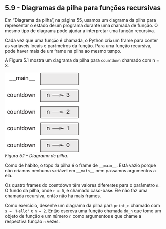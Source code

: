 ## 5.9 - Diagramas da pilha para funções recursivas

Em “Diagrama da pilha”, na página 55, usamos um diagrama da pilha para representar o estado de um programa durante uma chamada de função. O mesmo tipo de diagrama pode ajudar a interpretar uma função recursiva.

Cada vez que uma função é chamada, o Python cria um frame para conter as variáveis locais e parâmetros da função. Para uma função recursiva, pode haver mais de um frame na pilha ao mesmo tempo.

A Figura 5.1 mostra um diagrama da pilha para `countdown` chamado com n = 3.

![Figura 5.1 – Diagrama da pilha.](/fig/tnkp_0501.png)
<br>_Figura 5.1 – Diagrama da pilha._

Como de hábito, o topo da pilha é o frame de `__main__`. Está vazio porque não criamos nenhuma variável em `__main__` nem passamos argumentos a ela.

Os quatro frames do countdown têm valores diferentes para o parâmetro `n`. O fundo da pilha, onde `n = 0`, é chamado caso-base. Ele não faz uma chamada recursiva, então não há mais frames.

Como exercício, desenhe um diagrama da pilha para `print_n` chamado com `s = 'Hello'` e `n = 2`. Então escreva uma função chamada `do_n` que tome um objeto de função e um número `n` como argumentos e que chame a respectiva função `n` vezes.
